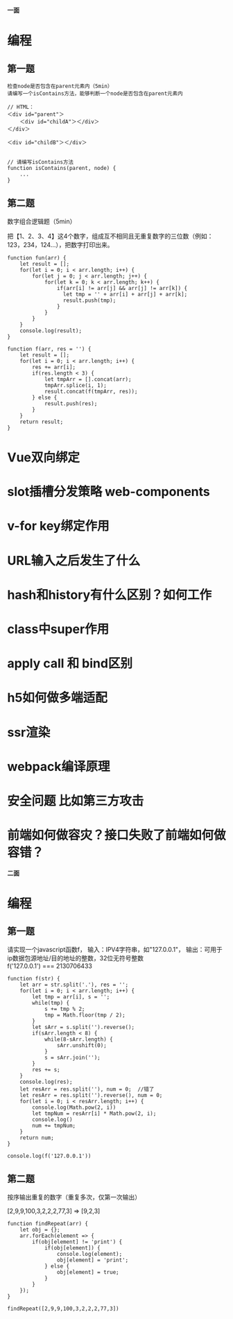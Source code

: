 **一面**
# 编程
## 第一题
```
检查node是否包含在parent元素内（5min）
请编写一个isContains方法，能够判断一个node是否包含在parent元素内

// HTML：
＜div id="parent"＞
    ＜div id="childA"＞＜/div＞
＜/div＞

＜div id="childB"＞＜/div＞


// 请编写isContains方法
function isContains(parent, node) {
    ...
}
```
## 第二题
数字组合逻辑题（5min）

把【1、2、3、4】这4个数字，组成互不相同且无重复数字的三位数（例如：123，234，124…），把数字打印出来。
```
function fun(arr) {
    let result = [];
    for(let i = 0; i < arr.length; i++) {
        for(let j = 0; j < arr.length; j++) {
            for(let k = 0; k < arr.length; k++) {
                if(arr[i] != arr[j] && arr[j] != arr[k]) {
                  let tmp = '' + arr[i] + arr[j] + arr[k]; 
                  result.push(tmp);
                }
            }
        }
    }
    console.log(result);
}

function f(arr, res = '') {
    let result = [];
    for(let i = 0; i < arr.length; i++) {
        res += arr[i];
        if(res.length < 3) {
            let tmpArr = [].concat(arr);
            tmpArr.splice(i, 1);
            result.concat(f(tmpArr, res));
        } else {
            result.push(res);
        }
    }
    return result;
}
```
# Vue双向绑定
# slot插槽分发策略 web-components
# v-for key绑定作用
# URL输入之后发生了什么
# hash和history有什么区别？如何工作
# class中super作用
# apply call 和 bind区别
# h5如何做多端适配
# ssr渲染
# webpack编译原理
# 安全问题 比如第三方攻击
# 前端如何做容灾？接口失败了前端如何做容错？

**二面**
# 编程
## 第一题
请实现一个javascript函数f， 输入：IPV4字符串，如"127.0.0.1"， 输出：可用于ip数据包源地址/目的地址的整数，32位无符号整数<br>
f('127.0.0.1') === 2130706433<br>
```
function f(str) {
    let arr = str.split('.'), res = '';
    for(let i = 0; i < arr.length; i++) {
        let tmp = arr[i], s = '';
        while(tmp) {
            s += tmp % 2;
            tmp = Math.floor(tmp / 2);
        }
        let sArr = s.split('').reverse();
        if(sArr.length < 8) {
            while(8-sArr.length) {
                sArr.unshift(0);
            }
            s = sArr.join('');
        }
        res += s;
    }
    console.log(res);
    let resArr = res.split(''), num = 0;  //错了
    let resArr = res.split('').reverse(), num = 0;
    for(let i = 0; i < resArr.length; i++) {
        console.log(Math.pow(2, i))
        let tmpNum = resArr[i] * Math.pow(2, i);
        console.log()
        num += tmpNum;
    }
    return num;
}

console.log(f('127.0.0.1'))
```
## 第二题
按序输出重复的数字（重复多次，仅第一次输出）<br>

[2,9,9,100,3,2,2,2,77,3] => [9,2,3]<br>
```
function findRepeat(arr) {
    let obj = {};
    arr.forEach(element => {
        if(obj[element] != 'print') {
            if(obj[element]) {
                console.log(element);
                obj[element] = 'print';
            } else {
                obj[element] = true;
            }
        }
    });
}

findRepeat([2,9,9,100,3,2,2,2,77,3])
```